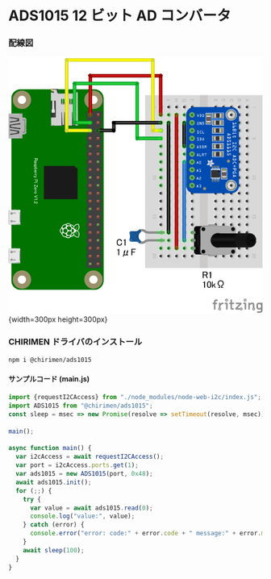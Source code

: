 # ADS1015 12 ビット AD コンバータ

### 配線図

![配線図](./schematic.png "schematic"){width=300px height=300px}

### CHIRIMEN ドライバのインストール

```shell
npm i @chirimen/ads1015
```

#### サンプルコード (main.js)

```javascript
import {requestI2CAccess} from "./node_modules/node-web-i2c/index.js";
import ADS1015 from "@chirimen/ads1015";
const sleep = msec => new Promise(resolve => setTimeout(resolve, msec));

main();

async function main() {
  var i2cAccess = await requestI2CAccess();
  var port = i2cAccess.ports.get(1);
  var ads1015 = new ADS1015(port, 0x48);
  await ads1015.init();
  for (;;) {
    try {
      var value = await ads1015.read(0);
      console.log("value:", value);
    } catch (error) {
      console.error("error: code:" + error.code + " message:" + error.message);
    }
    await sleep(100);
  }
}
```
